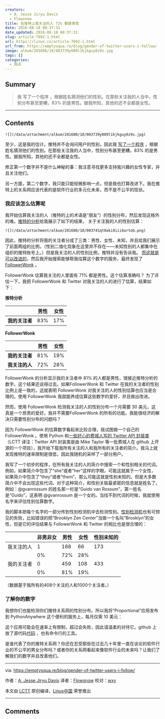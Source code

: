 ```yaml
---
creators:
  - A. Jesse Jiryu Davis
  - Flowsnow
title: 在推特上我关注的人 72% 都是男性
date: 2016-08-18 00:37:31
date_updated: 2016-08-18 00:37:31
slug: article-7692-1.html
url: https://linux.cn/article-7692-1.html
url_from: https://emptysqua.re/blog/gender-of-twitter-users-i-follow/
image: album/201608/18/003739y089l1kjkguy0z9s.jpg
tags: []
categories:
  - 观点
---
```


## Summary

> 我 写了一个程序 ，根据姓名猜测他们的性别。在那些关注我的人当中，性别分布甚至更糟，83% 的是男性。据我所知，其他的还不全都是女性。

***

<!-- more -->

## Contents

`![](/data/attachment/album/201608/18/003739y089l1kjkguy0z9s.jpg)`

至少，这是我的估计。推特并不会询问用户的性别，因此我 [写了一个程序](https://www.proporti.onl/) ，根据姓名猜测他们的性别。在那些关注我的人当中，性别分布甚至更糟，83% 的是男性。据我所知，其他的还不全都是女性。

修正第一个数字并不是什么神秘的事：我注意寻找更多支持我兴趣的女性专家，并且关注他们。

另一方面，第二个数字，我只能只能轻微影响一点，但是我也打算改进下。我在推特上的关系网应该代表的是软件行业的多元化未来，而不是不公平的现状。

### 我应该怎么估算呢

我开始估算我关注的人（推特的上的术语是“朋友”）的性别分布，然后发现这格外的难。[推特的分析](https://analytics.twitter.com/)给我展示了如下的结果， 关于关注我的人的性别估算：

`![](/data/attachment/album/201608/18/003741qt0aki0iii6artob.png)`

因此，推特的分析将我的关注者分成了三类：男性、女性、未知，并且给我们展示了前面两组的比例。（性别二值化现象在这里并不存在——未知性别的人都集中在组织的推特账号上。）但是我关注的人的性别比例，推特并没有告诉我。 [而这就是可以改进的](http://english.stackexchange.com/questions/14952/that-which-is-measured-improves)，然后我开始搜索能够帮我估算这个数字的服务，最终发现了 [FollowerWonk](https://moz.com/followerwonk/) 。

FollowerWonk 估算我关注的人里面有 71% 都是男性。这个估算准确吗？ 为了评估一下，我把 FollowerWonk 和 Twitter 对我关注的人的进行了估算，结果如下：

**推特分析**

|  | 男性 | 女性 |
| --- | --- | --- |
| **我的关注者** | 83% | 17% |

**FollowerWonk**

|  | 男性 | 女性 |
| --- | --- | --- |
| **我的关注者** | 81% | 19% |
| **我关注的人** | 72% | 28% |

FollowerWonk 的分析显示我的关注者中 81% 的人都是男性，很接近推特分析的数字。这个结果还说得过去。如果FollowerWonk 和 Twitter 在我的关注者的性别比例上是一致的，这就表明 FollowerWonk 对我关注的人的性别估算也应当是合理的。使用 FollowerWonk 我就能养成估算这些数字的爱好，并且做出改进。

然而，使用 FollowerWonk 检测我关注的人的性别分布一个月需要 30 美元，这真是一个昂贵的爱好。我并不需要FollowerWonk 的所有的功能。我能很经济的解决只需要性别分布的问题吗？

因为 FollowerWonk 的估算数字看起来比较合理，我试图做一个自己的 FollowerWonk 。使用 Python 和[一些好心的费城人写的 Twitter API 封装类](https://github.com/bear/python-twitter/graphs/contributors)（LCTT 译注：Twitter API 封装类是由 Mike Taylor 等一批费城人在 github 上开源的一个项目），我开始下载我所有关注的人和我所有的关注者的简介。我马上就发现推特的速率限制是很低，因此我随机的采样了一部分用户。

我写了一个初步的程序，在所有我关注的人的简介中搜索一个和性别相关的代词。例如，如果简介中包含了“she”或者“her”这样的字眼，可能这就属于一个女性，如果简介中包含了“they”或者“them”，那么可能这就是性别未知的。但是大多数简介中不会出现这些代词。对于这种简介，和性别关联最紧密的信息就是姓名了。例如：@gvanrossum 的姓名那一栏是“Guido van Rossum”，第一姓名是“Guido”，这表明 @gvanrossum 是一个女的。当找不到代词的时候，我就使用名字来评估性别估算数字。

我的脚本把每个名字的一部分传到性别检测机中去检测性别。[性别检测机](https://pypi.python.org/pypi/SexMachine/)也有可预见的失败，比如错误的把“Brooklyn Zen Center”当做一个名叫“Brooklyn”的女性，但是它的评估结果与 FollowerWonk 和 Twitter 的相比也是很合理的：

|  | 非男非女 | 男性 | 女性 | 性别未知的 |
| --- | --- | --- | --- | --- |
| 我关注的人 | 1 | 168 | 66 | 173 |
|  | 0% | 72% | 28% |  |
| 我的关注者 | 0 | 459 | 108 | 433 |
|  | 0% | 81% | 19% |  |

（数据基于我所有的408个关注的人和1000个关注者。）

### 了解你的数字

我想你们也能检测你们推特关系网的性别分布。所以我将“Proportional”应用发布到 PythonAnywhere 这个便利的服务上，每月仅需 10 美元：

这个应用可能会在速率上有限制，超过会失败，因此请温柔的对待它。github 上放了源代码[代码](https://github.com/ajdavis/twitter-gender-distribution) ，也有命令行的工具。

是谁代表了你的推特关系网？你还在忍受那些在过去几十年里一直在谈论的软件行业的不公平的男女分布吗？或者你的关系网看起来像软件行业的未来吗？让我们了解我们的数字并且改善他们。

---

via: <https://emptysqua.re/blog/gender-of-twitter-users-i-follow/>

作者：[A. Jesse Jiryu Davis](https://disqus.com/by/AJesseJiryuDavis/) 译者：[Flowsnow](https://github.com/Flowsnow) 校对：[wxy](https://github.com/wxy)

本文由 [LCTT](https://github.com/LCTT/TranslateProject) 原创编译，[Linux中国](https://linux.cn/) 荣誉推出

***

## Comments

